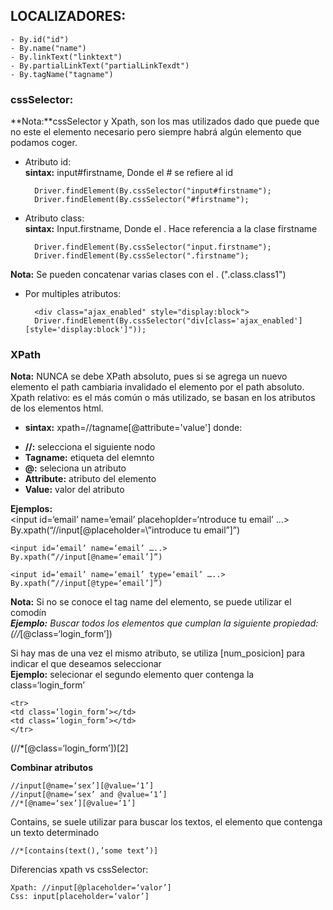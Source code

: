 ## LOCALIZADORES:
   
    - By.id("id")
    - By.name("name")
    - By.linkText("linktext")
    - By.partialLinkText("partialLinkTexdt")
    - By.tagName("tagname")

### **cssSelector:**<br/>
**Nota:**cssSelector y Xpath, son los mas utilizados dado que puede que no este el elemento necesario pero siempre habrá algún elemento que podamos coger.
* Atributo id:<br/>
	**sintax:** input#firstname, Donde el # se refiere al id
		
		Driver.findElement(By.cssSelector("input#firstname");
		Driver.findElement(By.cssSelector("#firstname");
* Atributo class:<br/>
	**sintax:** Input.firstname, Donde el . Hace referencia a la clase firstname
		
		Driver.findElement(By.cssSelector("input.firstname");
		Driver.findElement(By.cssSelector(".firstname");
**Nota:** Se pueden concatenar varias clases con el . (".class.class1")
* Por multiples atributos:
    
        <div class="ajax_enabled" style="display:block">
        Driver.findElement(By.cssSelector("div[class='ajax_enabled'][style='display:block']"));

### **XPath**
**Nota:** NUNCA se debe XPath absoluto, pues si se agrega un nuevo elemento el path cambiaria invalidado el elemento por el path absoluto.<br/>
Xpath relativo: es el más común o más utilizado, se basan en los atributos de los elementos html.<br/>
- **sintax:** xpath=//tagname[@attribute='value']
donde:
* **//:** selecciona el siguiente nodo
* **Tagname:** etiqueta del elemnto
* **@:** seleciona un atributo
* **Attribute:** atributo del elemento
* **Value:** valor del atributo

**Ejemplos:**<br/>
<input id=‘email’ name=‘email’ placehoplder=‘ntroduce tu email’ …><br/>
By.xpath(“//input[@placeholder=\”introduce tu email”]”)<br/>

    <input id=‘email’ name=‘email’ …..>
    By.xpath(“//input[@name=‘email’]”)

    <input id=‘email’ name=‘email’ type=‘email’ …..>
    By.xpath(“//input[@type=‘email’]”)

**Nota:** Si no se conoce el tag name del elemento, se puede utilizar el comodín *<br/>
**Ejemplo:** Buscar todos los elementos que cumplan la siguiente propiedad:<br/>
(//*[@class=‘login_form’])

Si hay mas de una vez el mismo atributo, se utiliza [num_posicion] para indicar el que deseamos seleccionar<br/>
**Ejemplo:** selecionar el segundo elemento quer contenga la class=‘login_form’
    
    <tr>
    <td class=‘login_form’></td>
    <td class=‘login_form’></td>
    </tr>

(//*[@class=‘login_form’])[2]

**Combinar atributos**<br/> 
    
    //input[@name=‘sex’][@value=‘1’]
    //input[@name=‘sex’ and @value=‘1’]
    //*[@name=‘sex’][@value=‘1’]

Contains, se suele utilizar para buscar los textos, el elemento que contenga un texto determinado

    //*[contains(text(),’some text’)]

Diferencias xpath vs cssSelector:

    Xpath: //input[@placeholder=‘valor’]
    Css: input[placeholder=‘valor’]
